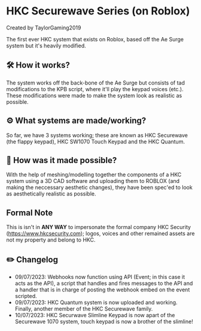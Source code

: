 # HKC Securewave Series (on Roblox)
Created by TaylorGaming2019


The first ever HKC system that exists on Roblox, based off the Ae Surge system but it's heavily modified. 

## 🛠️ How it works?
The system works off the back-bone of the Ae Surge but consists of tad modifications to the KPB script, where it'll play the keypad voices (etc.). These modifications were made to make the system look as realistic as possible.

## ⚙️ What systems are made/working?
So far, we have 3 systems working; these are known as HKC Securewave (the flappy keypad), HKC SW1070 Touch Keypad and the HKC Quantum.

## 📝 How was it made possible?
With the help of meshing/modelling together the components of a HKC system using a 3D CAD software and uploading them to ROBLOX (and making the neccessary aesthetic changes), they have been spec'ed to look as aesthetically realistic as possible.

## Formal Note
This is isn't in <b>ANY WAY</b> to impersonate the formal company HKC Security (https://www.hkcsecurity.com); logos, voices and other remained assets are not my property and belong to HKC.

## ✏️ Changelog
<ul>
<li>09/07/2023: Webhooks now function using API (Event; in this case it acts as the API), a script that handles and fires messages to the API and a handler that is in charge of posting the webhook embed on the event scripted.</li>
<li>09/07/2023: HKC Quantum system is now uploaded and working. Finally, another member of the HKC Securewave family.</li>
<li>10/07/2023: HKC Securwave Slimline Keypad is now apart of the Securewave 1070 system, touch keypad is now a brother of the slimline!</li>
</ul>
